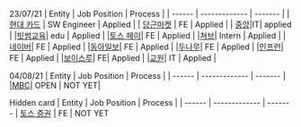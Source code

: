 23/07/21
| Entity | Job Position  | Process | 
| ------ | ------------- | ------- |
| [현대 카드](https://www.careerhyundai.com:1003/_service/hyundaicard/apply_site/apply/recruit_default.asp?recruit_idx=1062&view_type=%EC%8B%A0%EC%9E%85) | SW Engineer  | Applied |
| [당근마켓](https://team.daangn.com/jobs/4298115003/?fbclid=IwAR23tLuEjPH9FuFgf6Qi08fvN_KRtcdJjwvd4izR6c7BTWqHLd7gkaN-jZE) | FE  | Applied | 
| [중앙](http://recruit.joongang.co.kr/recruitNotice/RecruitNotice.do?fbclid=IwAR1yZO241AHa9U77mRUQugPH0B_0jyf0-kRDIPZoE59rmtIcUVXvxBb7fzw)|IT| applied |
|[빗썸교육](https://m.saramin.co.kr/job-search/view?rec_idx=40669190&is_apply_statics_auto_focus=&fbclid=IwAR3YaI6MVTvGx6cmKF_vHWS_XYfdrPCD-blDFN7RlNVwG6-ojbBiQEXNLAw)| edu | Applied |
|[토스 페이](https://recruit.tosspayments.com/2021?fbclid=IwAR2VV18AFD36sctk-8XrRXPbo8AQ06_qPpalnR0cgYTF1JRl55AvDML91pU&job=frontend-developer)| FE | Applied |
|[쳐브](https://chubb.applyin.co.kr/jobs/1259?fbclid=IwAR3MCZsff_LiQ3e3-NNnGNMQjTTQV7EvMJAGZyWaijTEVf4zwzYxEeD-MQ4)| Intern | Applied |
|[네이버](https://recruit.navercorp.com/naver/job/detail/developer?annoId=20006281&classId=&jobId=&entTypeCd=004&searchTxt=&searchSysComCd=)| FE | Applied |
|[동아일보](https://colorful-tennis-b4b.notion.site/bff868e263ed43b2addb694b2b888e92)| FE | Applied |
|[두나무](https://www.dunamu.com/views/05_job_contents_ko.html?id=273)| FE | Applied |
|[인프런](https://www.inflearn.com/pages/withus-inflab-recruit_fe)| FE | Applied |
|[보이스루](https://sites.google.com/voithru.com/career/jobs?authuser=0)| FE| Applied |
|[교원](https://kyowon.recruiter.co.kr/app/jobnotice/view?systemKindCode=MRS2&jobnoticeSn=64512&fbclid=IwAR28vqceuv6b9l4CYiybPBYeuO-s3cp92a8Eh8AtPyuQ4v-XKq-cUKXRgWo)| IT | Applied |


04/08/21
| Entity | Job Position  | Process | 
| ------ | ------------- | ------- |
|[MBC](https://recruit.mbc.co.kr:1004/apply_site/recruit/view)| OPEN | NOT YET|



Hidden card
| Entity | Job Position  | Process | 
| ------ | ------------- | ------- |
[토스 증권](https://toss.im/career/job-detail?job_id=4076141003) | FE | NOT YET
